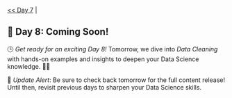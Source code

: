 [<< Day 7](../07_Importing%20Data/07_Importing%20Data.md) | <!--[Day 9 >>](../)-->
## 🚀 Day 8: Coming Soon!
🕒 *Get ready for an exciting Day 8!* Tomorrow, we dive into *Data Cleaning* with hands-on examples and insights to deepen your Data Science knowledge. 🔧✨

🔔 *Update Alert*: Be sure to check back tomorrow for the full content release! Until then, revisit previous days to sharpen your Data Science skills.
